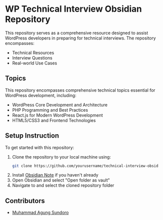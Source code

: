 # WP Technical Interview Obsidian Repository

This repository serves as a comprehensive resource designed to assist WordPress developers in preparing for technical interviews. The repository encompasses:

- Technical Resources
- Interview Questions
- Real-world Use Cases

## Topics

This repository encompasses comprehensive technical topics essential for WordPress development, including:

- WordPress Core Development and Architecture
- PHP Programming and Best Practices
- React.js for Modern WordPress Development
- HTML5/CSS3 and Frontend Technologies

## Setup Instruction

To get started with this repository:

1. Clone the repository to your local machine using:
   ```bash
   git clone https://github.com/yourusername/technical-interview-obsidian.git
   ```
2. Install [Obsidian Note](https://obsidian.md) if you haven't already
3. Open Obsidian and select "Open folder as vault"
4. Navigate to and select the cloned repository folder

## Contributors

- [Muhammad Agung Sundoro](https://agungsundoro.com)
